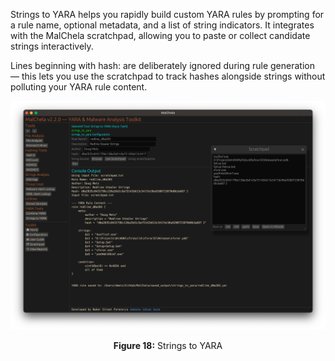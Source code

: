 Strings to YARA helps you rapidly build custom YARA rules by prompting for a rule name, optional metadata, and a list of string indicators. It integrates with the MalChela scratchpad, allowing you to paste or collect candidate strings interactively.

Lines beginning with hash: are deliberately ignored during rule generation — this lets you use the scratchpad to track hashes alongside strings without polluting your YARA rule content.

![Strings to YARA](../images/strings_to_yara.png)

<p align="center"><strong>Figure 18:</strong> Strings to YARA</p>
